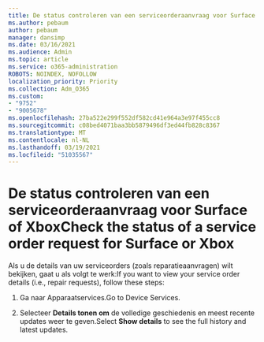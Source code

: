 ```yaml
---
title: De status controleren van een serviceorderaanvraag voor Surface of Xbox
ms.author: pebaum
author: pebaum
manager: dansimp
ms.date: 03/16/2021
ms.audience: Admin
ms.topic: article
ms.service: o365-administration
ROBOTS: NOINDEX, NOFOLLOW
localization_priority: Priority
ms.collection: Adm_O365
ms.custom:
- "9752"
- "9005678"
ms.openlocfilehash: 27ba522e299f552df582cd41e964a3e97f455cc8
ms.sourcegitcommit: c08bed4071baa3bb5879496df3ed44fb828c8367
ms.translationtype: MT
ms.contentlocale: nl-NL
ms.lasthandoff: 03/19/2021
ms.locfileid: "51035567"
---
```

# <a name="check-the-status-of-a-service-order-request-for-surface-or-xbox"></a><span data-ttu-id="69f6a-102">De status controleren van een serviceorderaanvraag voor Surface of Xbox</span><span class="sxs-lookup"><span data-stu-id="69f6a-102">Check the status of a service order request for Surface or Xbox</span></span>

<span data-ttu-id="69f6a-103">Als u de details van uw serviceorders (zoals reparatieaanvragen) wilt bekijken, gaat u als volgt te werk:</span><span class="sxs-lookup"><span data-stu-id="69f6a-103">If you want to view your service order details (i.e., repair requests), follow these steps:</span></span>

1. <span data-ttu-id="69f6a-104">Ga naar Apparaatservices.</span><span class="sxs-lookup"><span data-stu-id="69f6a-104">Go to Device Services.</span></span>

1. <span data-ttu-id="69f6a-105">Selecteer **Details tonen om** de volledige geschiedenis en meest recente updates weer te geven.</span><span class="sxs-lookup"><span data-stu-id="69f6a-105">Select **Show details** to see the full history and latest updates.</span></span>

